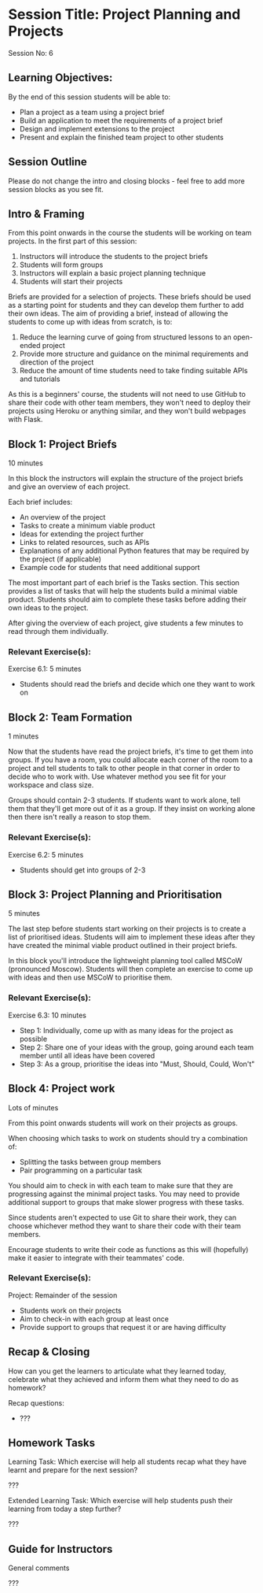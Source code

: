 # Session Title: Project Planning and Projects

Session No: 6
 
## Learning Objectives:

By the end of this session students will be able to:

- Plan a project as a team using a project brief 
- Build an application to meet the requirements of a project brief
- Design and implement extensions to the project
- Present and explain the finished team project to other students

## Session Outline

Please do not change the intro and closing blocks - feel free to add more session blocks as you see fit.


## Intro & Framing

From this point onwards in the course the students will be working on team projects. In the first part of this session: 
1. Instructors will introduce the students to the project briefs
2. Students will form groups 
3. Instructors will explain a basic project planning technique
4. Students will start their projects

Briefs are provided for a selection of projects. These briefs should be used as a starting point for students and they can develop them further to add their own ideas. The aim of providing a brief, instead of allowing the students to come up with ideas from scratch, is to:
1. Reduce the learning curve of going from structured lessons to an open-ended project
1. Provide more structure and guidance on the minimal requirements and direction of the project
1. Reduce the amount of time students need to take finding suitable APIs and tutorials

As this is a beginners' course, the students will not need to use GitHub to share their code with other team members, they won't need to deploy their projects using Heroku or anything similar, and they won't build webpages with Flask. 

## Block 1: Project Briefs

10 minutes

In this block the instructors will explain the structure of the project briefs and give an overview of each project.

Each brief includes:
- An overview of the project
- Tasks to create a minimum viable product
- Ideas for extending the project further
- Links to related resources, such as APIs
- Explanations of any additional Python features that may be required by the project (if applicable)
- Example code for students that need additional support

The most important part of each brief is the Tasks section. This section provides a list of tasks that will help the students build a minimal viable product. Students should aim to complete these tasks before adding their own ideas to the project. 

After giving the overview of each project, give students a few minutes to read through them individually.

### Relevant Exercise(s):

Exercise 6.1: 5 minutes
- Students should read the briefs and decide which one they want to work on

## Block 2: Team Formation

1 minutes

Now that the students have read the project briefs, it's time to get them into groups. If you have a room, you could allocate each corner of the room to a project and tell students to talk to other people in that corner in order to decide who to work with. Use whatever method you see fit for your workspace and class size.

Groups should contain 2-3 students. If students want to work alone, tell them that they'll get more out of it as a group. If they insist on working alone then there isn't really a reason to stop them.

### Relevant Exercise(s):

Exercise 6.2: 5 minutes
- Students should get into groups of 2-3


## Block 3: Project Planning and Prioritisation

5 minutes

The last step before students start working on their projects is to create a list of prioritised ideas. Students will aim to implement these ideas after they have created the minimal viable product outlined in their project briefs.

In this block you'll introduce the lightweight planning tool called MSCoW (pronounced Moscow). Students will then complete an exercise to come up with ideas and then use MSCoW to prioritise them. 


### Relevant Exercise(s):

Exercise 6.3: 10 minutes
- Step 1: Individually, come up with as many ideas for the project as possible
- Step 2: Share one of your ideas with the group, going around each team member until all ideas have been covered
- Step 3: As a group, prioritise the ideas into "Must, Should, Could, Won't"

## Block 4: Project work

Lots of minutes

From this point onwards students will work on their projects as groups.

When choosing which tasks to work on students should try a combination of:
- Splitting the tasks between group members
- Pair programming on a particular task

You should aim to check in with each team to make sure that they are progressing against the minimal project tasks. You may need to provide additional support to groups that make slower progress with these tasks. 

Since students aren't expected to use Git to share their work, they can choose whichever method they want to share their code with their team members. 

Encourage students to write their code as functions as this will (hopefully) make it easier to integrate with their teammates' code.

### Relevant Exercise(s):

Project: Remainder of the session
- Students work on their projects
- Aim to check-in with each group at least once
- Provide support to groups that request it or are having difficulty

## Recap & Closing
How can you get the learners to articulate what they learned today, celebrate what they achieved and inform them what they need to do as homework?

Recap questions:
- ???


## Homework Tasks

Learning Task: 
Which exercise will help all students recap what they have learnt and prepare for the next session?

???


Extended Learning Task:
Which exercise will help students push their learning from today a step further?

???

## Guide for Instructors 

General comments

???
